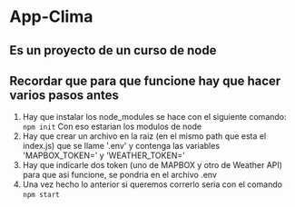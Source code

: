 # App-Clima

## Es un proyecto de un curso de node

## Recordar que para que funcione hay que hacer varios pasos antes
1. Hay que instalar los node_modules se hace con el siguiente comando: `npm init` Con eso estarian los modulos de node
2. Hay que crear un archivo en la raiz (en el mismo path que esta el index.js) que se llame '.env' y contenga las variables 'MAPBOX_TOKEN=' y 'WEATHER_TOKEN='
2. Hay que indicarle dos token (uno de MAPBOX y otro de Weather API) para que asi funcione, se pondria en el archivo .env
3. Una vez hecho lo anterior si queremos correrlo seria con el comando `npm start`